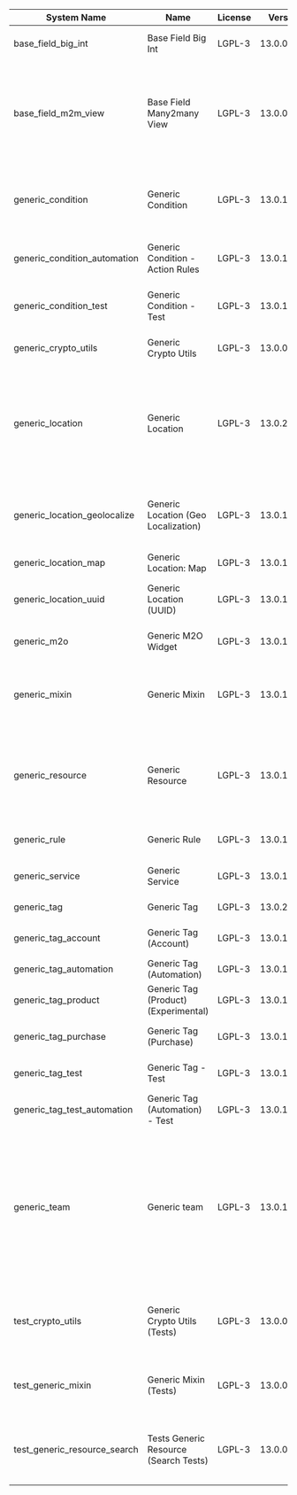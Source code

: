 | System Name | Name | License | Version | Summary | Price |
|---|---|---|---|---|---|
| base_field_big_int | Base Field Big Int | LGPL-3 | 13.0.0.5.0 | BigInt field implementation for Odoo |  |
| base_field_m2m_view | Base Field Many2many View | LGPL-3 | 13.0.0.5.0 | Adds Many2manyView field implementation for Odoo. Useful in cases when m2m relation computed via Postgresql View |  |
| generic_condition | Generic Condition | LGPL-3 | 13.0.1.21.0 | Create generic conditions on which you         can program some logic in Odoo objects |  |
| generic_condition_automation | Generic Condition - Action Rules | LGPL-3 | 13.0.1.4.0 | Generic Conditions (Integration with Action Rules) |  |
| generic_condition_test | Generic Condition - Test | LGPL-3 | 13.0.1.11.0 | Generic Conditions - Tests (do not install manualy) |  |
| generic_crypto_utils | Generic Crypto Utils | LGPL-3 | 13.0.0.8.0 | Technical utils to add encryption to other addons |  |
| generic_location | Generic Location | LGPL-3 | 13.0.2.9.0 | Allows you to make an abstract description of the         objects location relative to the general location         (for example: house3 -> office5 -> room2 -> table5) |  |
| generic_location_geolocalize | Generic Location (Geo Localization) | LGPL-3 | 13.0.1.10.0 | Generic Location (Automaticaly determine geo coordinates         for location by its address) |  |
| generic_location_map | Generic Location: Map | LGPL-3 | 13.0.1.10.0 | Display locations on map view. |  |
| generic_location_uuid | Generic Location (UUID) | LGPL-3 | 13.0.1.7.0 | Generic Location (Add UUID to generic locations) |  |
| generic_m2o | Generic M2O Widget | LGPL-3 | 13.0.1.8.0 | Generic Many2one widget |  |
| generic_mixin | Generic Mixin | LGPL-3 | 13.0.1.80.0 | Technical module with generic mixins, that may help to build other modules |  |
| generic_resource | Generic Resource | LGPL-3 | 13.0.1.49.0 | Provides the ability to create and categorize         various resources that can be used in other Odoo modules. |  |
| generic_rule | Generic Rule | LGPL-3 | 13.0.1.7.0 | Adds new top-level menu 'rules' |  |
| generic_service | Generic Service | LGPL-3 | 13.0.1.29.0 | Create and manage service catalog |  |
| generic_tag | Generic Tag | LGPL-3 | 13.0.2.13.0 | Generic tag management. |  |
| generic_tag_account | Generic Tag (Account) | LGPL-3 | 13.0.1.5.0 | Generic tag integration with account addon |  |
| generic_tag_automation | Generic Tag (Automation) | LGPL-3 | 13.0.1.5.0 |  |  |
| generic_tag_product | Generic Tag (Product) (Experimental) | LGPL-3 | 13.0.1.5.0 | Generic tag integration with product addon |  |
| generic_tag_purchase | Generic Tag (Purchase) | LGPL-3 | 13.0.1.5.0 | Generic tag integration with purchase addon |  |
| generic_tag_test | Generic Tag - Test | LGPL-3 | 13.0.1.7.0 | Generic Tag - Tests (do not install manualy) |  |
| generic_tag_test_automation | Generic Tag (Automation) - Test | LGPL-3 | 13.0.1.4.0 |  |  |
| generic_team | Generic team | LGPL-3 | 13.0.1.20.0 | With this module you can create teams and add         users to them, which allows you to perform group         actions (such as assigning a responsible team         instead of one person) while working with Odoo applications. |  |
| test_crypto_utils | Generic Crypto Utils (Tests) | LGPL-3 | 13.0.0.13.0 | Technical module that have to be used to test Generic Crypto Utils module |  |
| test_generic_mixin | Generic Mixin (Tests) | LGPL-3 | 13.0.0.23.0 | Technical module that have to be used to test Generic Mixin module |  |
| test_generic_resource_search | Tests Generic Resource (Search Tests) | LGPL-3 | 13.0.0.4.0 | Technical module that have to be used to test Generic Resource search cases |  |
